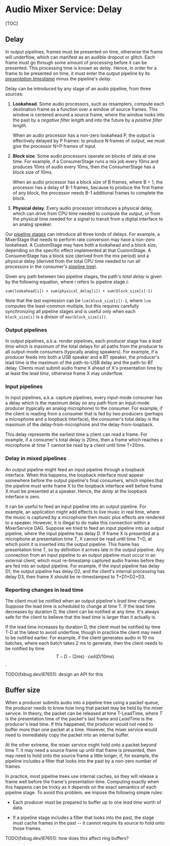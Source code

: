# Audio Mixer Service: Delay

[TOC]

## Delay

In output pipelines, frames must be presented on time, otherwise the frame will
underflow, which can manifest as an audible dropout or glitch. Each frame must
go through some amount of processing before it can be presented. This processing
time is known as *delay*. Hence, in order for a frame to be presented on time,
it must enter the output pipeline by its
[*presentation timestamp*](timelines.md) minus the pipeline's *delay*.

Delay can be introduced by any stage of an audio pipeline, from three sources:

1.  **Lookahead**. Some audio processors, such as resamplers, compute each
    destination frame as a function over a window of source frames. This window
    is centered around a source frame, where the window looks into the past by a
    *negative filter length* and into the future by a *positive filter length*.

    When an audio processor has a non-zero lookahead P, the output is
    effectively delayed by P frames: to produce N frames of output, we must give
    the processor N+P frames of input.

2.  **Block size**. Some audio processors operate on blocks of data at one time.
    For example, if a ConsumerStage runs a mix job every 10ms and produces 10ms
    of audio every 10ms, then the ConsumerStage has a block size of 10ms.

    When an audio processor has a block size of B frames, where B > 1, the
    processor has a delay of B-1 frames, because to produce the first frame of
    any block, the processor needs B-1 additional frames to complete the block.

3.  **Physical delay**. Every audio processor introduces a physical delay, which
    can drive from CPU time needed to compute the output, or from the physical
    time needed for a signal to transit from a digital interface to an analog
    speaker.

Our [pipeline stages](execution_model.md) can introduce all three kinds of
delays. For example, a MixerStage that needs to perform rate conversion may have
a non-zero lookahead. A CustomStage may have both a lookahead and a block size,
depending on the specific effect implemented at that CustomStage. A
ConsumerStage has a block size (derived from the mix period) and a physical
delay (derived from the total CPU time needed to run all processors in the
consumer's [pipeline tree](execution_model.md)).

Given any path between two pipeline stages, the path's *total delay* is given by
the following equation, where *i* refers to pipeline stage *i*:

```
sum(lookahead[i]) + sum(physical_delay[i]) + sum(block_size[i]-1)
```

Note that the last expression can be `lcm(block_size[i])-1`, where `lcm`
computes the least-common multiple, but this requires carefully synchronizing
all pipeline stages and is useful only when each `block_size[i]` is a divisor of
`max(block_size[i])`.

### Output pipelines

In output pipelines, a.k.a. render pipelines, each producer stage has a *lead
time* which is maximum of the total delays for all paths from the producer to
all output-mode consumers (typically analog speakers). For example, if a
producer feeds into both a USB speaker and a BT speaker, the producer's lead
time is the maximum of the path-to-USB delay and the path-to-BT delay. Clients
must submit audio frame X ahead of X's presentation time by at least the *lead
time*, otherwise frame X may underflow.

### Input pipelines

In input pipelines, a.k.a. capture pipelines, every input-mode consumer has a
delay which is the maximum delay on any path from an input-mode producer
(typically an analog microphone) to the consumer. For example, if the client is
reading from a consumer that is fed by two producers (perhaps a microphone and a
loopback interface), the consumer's total delay is the maximum of the
delay-from-microphone and the delay-from-loopback.

This delay represents the earliest time a client can read a frame. For example,
if a consumer's total delay is 20ms, then a frame which reaches a microphone at
time T cannot be read by a client until time T+20ms.

### Delay in mixed pipelines

An output pipeline might feed an input pipeline through a loopback interface.
When this happens, the loopback interface must appear somewhere before the
output pipeline's final consumers, which implies that the pipeline must write
frame X to the loopback interface well before frame X must be presented at a
speaker. Hence, the *delay* at the loopback interface is zero.

It can be useful to feed an input pipeline into an output pipeline. For example,
an application might add effects to live music in real time, where the music is
captured by a microphone then music plus effects are rendered to a speaker.
However, it is illegal to do make this connection within a MixerService DAG.
Suppose we tried to feed an input pipeline into an output pipeline, where the
input pipeline has delay D. If frame X is presented at a microphone at
presentation time T, X cannot be read until time T+D, at which point it is
inserted into the output pipeline. This frame has presentation time T, so by
definition it arrives late in the output pipeline. Any connection from an input
pipeline to an output pipeline must occur in an external client, which must
re-timestamp captured audio frames before they are fed into an output pipeline.
For example, if the input pipeline has delay D1, the output pipeline has delay
D2, and the client's internal processing has delay D3, then frame X should be
re-timestamped to T+D1+D2+D3.

### Reporting changes in lead time

The client must be notified when an output pipeline's *lead time* changes.
Suppose the lead time is scheduled to change at time T. If the lead time
decreases by duration D, the client can be notified at any time. It's always
safe for the client to believe that the lead time is larger than it actually is.

If the lead time increases by duration D, the client must be notified by time
T-D at the latest to avoid underflow, though in practice the client may need to
be notified earlier. For example, if the client generates audio in 10 ms
batches, where each batch takes 2 ms to generate, then the client needs to be
notified by time $$T - D - (2ms) \cdot ceil(D/10ms)$$.

TODO(fxbug.dev/87651): design an API for this

## Buffer size

When a producer submits audio into a pipeline tree using a packet queue, the
producer needs to know how long that packet may be held by the mixer service. In
theory, the packet can be released at time T-LeadTime, where *T* is the
presentation time of the packet's last frame and *LeadTime* is the producer's
lead time. If this happened, the producer would not need to buffer more than one
packet at a time. However, the mixer service would need to immediately copy the
packet into an internal buffer.

At the other extreme, the mixer service might hold onto a packet beyond time T:
it may need a source frame up until that frame is presented, then may need to
hold onto the source frame a little longer, if, for example, the pipeline
includes a filter that looks into the past by a non-zero number of frames.

In practice, most pipeline trees use internal caches, so they will release a
frame well before the frame's presentation time. Computing exactly when this
happens can be tricky as it depends on the exact semantics of each pipeline
stage. To avoid this problem, we impose the following simple rules:

*   Each producer must be prepared to buffer up to one *lead time* worth of
    data.

*   If a pipeline stage includes a filter that looks into the past, the stage
    must cache frames in the past -- it cannot require its source to hold onto
    those frames.

TODO(fxbug.dev/87651): how does this affect ring buffers?
